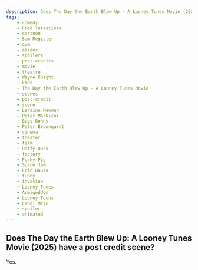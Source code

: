 ```yaml
---
description: Does The Day the Earth Blew Up - A Looney Tunes Movie (2025) have a post credit scene?
tags: 
    - comedy
    - Fred Tatasciore
    - cartoon
    - Sam Register
    - gum
    - aliens
    - spoilers
    - post-credits
    - movie
    - theatre
    - Wayne Knight
    - kids
    - The Day the Earth Blew Up - A Looney Tunes Movie
    - scenes
    - post-credit
    - scene
    - Laraine Newman
    - Peter MacNicol
    - Bugs Bunny
    - Peter Browngardt
    - cinema
    - theater
    - film
    - Daffy Duck
    - factory
    - Porky Pig
    - Space Jam
    - Eric Bauza
    - funny
    - invasion
    - Looney Tunes
    - Armageddon
    - Looney Toons
    - Candi Milo
    - spoiler
    - animated
---
```


## Does The Day the Earth Blew Up: A Looney Tunes Movie (2025) have a post credit scene?

Yes.
